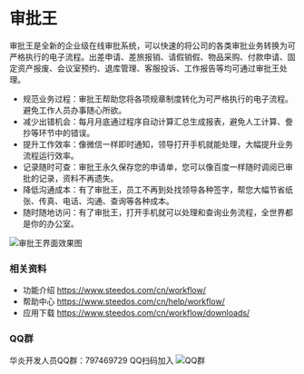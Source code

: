 # 审批王

审批王是全新的企业级在线审批系统，可以快速的将公司的各类审批业务转换为可严格执行的电子流程。出差申请、差旅报销、请假销假、物品采购、付款申请、固定资产报废、会议室预约、退库管理、客服投诉、工作报告等均可通过审批王处理。

- 规范业务过程：审批王帮助您将各项规章制度转化为可严格执行的电子流程。避免工作人员办事随心所欲。
- 减少出错机会：每月月底通过程序自动计算汇总生成报表，避免人工计算、誊抄等环节中的错误。
- 提升工作效率：像微信一样即时通知，领导打开手机就能处理，大幅提升业务流程运行效率。
- 记录随时可查：审批王永久保存您的申请单，您可以像百度一样随时调阅已审批的记录，资料不再遗失。
- 降低沟通成本：有了审批王，员工不再到处找领导各种签字，帮您大幅节省纸张、传真、电话、沟通、查询等各种成本。
- 随时随地访问：有了审批王，打开手机就可以处理和查询业务流程，全世界都是你的办公室。

![审批王界面效果图](https://www.steedos.com/cn/libs/img/workflow/int.png)

### 相关资料
- 功能介绍 https://www.steedos.com/cn/workflow/ 
- 帮助中心 https://www.steedos.com/cn/help/workflow/
- 应用下载 https://www.steedos.com/cn/workflow/downloads/

### QQ群
华炎开发人员QQ群：797469729
QQ扫码加入
![QQ群](https://steedos.github.io/docs/assets/support_qq.jpg)
